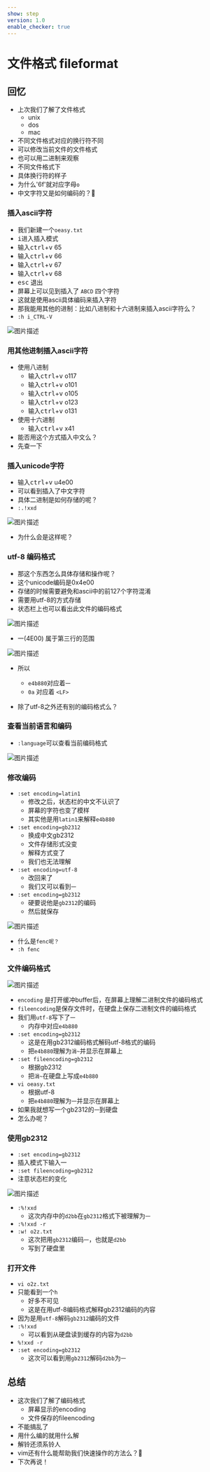 ```yaml
---
show: step
version: 1.0
enable_checker: true
---
```


# 文件格式 fileformat

## 回忆

- 上次我们了解了文件格式
	- unix
	- dos
	- mac
- 不同文件格式对应的换行符不同
- 可以修改当前文件的文件格式
- 也可以用二进制来观察
- 不同文件格式下
- 具体换行符的样子
- 为什么'6f'就对应字母`o`
- 中文字符又是如何编码的？🤔

### 插入ascii字符

- 我们新建一个`oeasy.txt`
- <kbd>i</kbd>进入插入模式
- 输入<kbd>ctrl</kbd>+<kbd>v</kbd> 65
- 输入<kbd>ctrl</kbd>+<kbd>v</kbd> 66
- 输入<kbd>ctrl</kbd>+<kbd>v</kbd> 67
- 输入<kbd>ctrl</kbd>+<kbd>v</kbd> 68
- <kbd>esc</kbd> 退出
- 屏幕上可以见到插入了 `ABCD` 四个字符
- 这就是使用ascii具体编码来插入字符
- 那我能用其他的进制：比如八进制和十六进制来插入ascii字符么？
- `:h i_CTRL-V`


![图片描述](https://doc.shiyanlou.com/courses/uid1190679-20210731-1627693873823)


### 用其他进制插入ascii字符

- 使用八进制
	- 输入<kbd>ctrl</kbd>+<kbd>v</kbd> o117 
	- 输入<kbd>ctrl</kbd>+<kbd>v</kbd> o101
	- 输入<kbd>ctrl</kbd>+<kbd>v</kbd> o105
	- 输入<kbd>ctrl</kbd>+<kbd>v</kbd> o123
	- 输入<kbd>ctrl</kbd>+<kbd>v</kbd> o131
- 使用十六进制
	- 输入<kbd>ctrl</kbd>+<kbd>v</kbd> x41
- 能否用这个方式插入中文么？
- 先查一下

### 插入unicode字符

- 输入<kbd>ctrl</kbd>+<kbd>v</kbd> u4e00
- 可以看到插入了中文字符
- 具体二进制是如何存储的呢？
- `:.!xxd`

![图片描述](https://doc.shiyanlou.com/courses/uid1190679-20210731-1627694993749)

- 为什么会是这样呢？

### utf-8 编码格式
- 那这个东西怎么具体存储和操作呢？
- 这个unicode编码是0x4e00
- 存储的时候需要避免和ascii中的前127个字符混淆
- 需要用utf-8的方式存储
- 状态栏上也可以看出此文件的编码格式

![图片描述](https://doc.shiyanlou.com/courses/uid1190679-20210228-1614485114416)

- 一(4E00) 属于第三行的范围

![图片描述](https://doc.shiyanlou.com/courses/uid1190679-20210403-1617424477908)

- 所以
	- `e4b880`对应着`一`
	- `0a` 对应着 `<LF>`

- 除了utf-8之外还有别的编码格式么？

### 查看当前语言和编码

- `:language`可以查看当前编码格式

![图片描述](https://doc.shiyanlou.com/courses/uid1190679-20210731-1627695548480)

### 修改编码
- `:set encoding=latin1`
	- 修改之后，状态栏的中文不认识了
	- 屏幕的字符也变了模样
	- 其实他是用`latin1`来解释`e4b880`
- `:set encoding=gb2312`
	- 换成中文gb2312
	- 文件存储形式没变
	- 解释方式变了
	- 我们也无法理解
- `:set encoding=utf-8`
	- 改回来了
	- 我们又可以看到`一`
- `:set encoding=gb2312`
	- 硬要说他是`gb2312`的编码
	- 然后就保存

![图片描述](https://doc.shiyanlou.com/courses/uid1190679-20210731-1627697681250)

- 什么是`fenc呢？`
- `:h fenc`

### 文件编码格式
![图片描述](https://doc.shiyanlou.com/courses/uid1190679-20210731-1627697869181)

- `encoding` 是打开缓冲buffer后，在屏幕上理解二进制文件的编码格式
- `fileencoding`是保存文件时，在硬盘上保存二进制文件的编码格式
- 我们用`utf-8`写下了`一`
	- 内存中对应`e4b880`
- `:set encoding=gb2312` 
	- 这是在用gb2312编码格式解码utf-8格式的编码
	- 把`e4b880`理解为`涓~`并显示在屏幕上
- `:set fileencoding=gb2312` 
	- 根据gb2312
	- 把`涓~`在硬盘上写成`e4b880`
-  `vi oeasy.txt`
	- 根据utf-8  
	- 把`e4b880`理解为`一`并显示在屏幕上
- 如果我就想写一个gb2312的`一`到硬盘
- 怎么办呢？

### 使用gb2312
- `:set encoding=gb2312`
- 插入模式下输入一
- `:set fileencoding=gb2312` 
- 注意状态栏的变化

![图片描述](https://doc.shiyanlou.com/courses/uid1190679-20210731-1627698696768)

- `:%!xxd`
	- 这次内存中的`d2bb`在`gb2312`格式下被理解为`一`
- `:%!xxd -r`
- `:w! o2z.txt`
	- 这次把用`gb2312`编码`一`，也就是`d2bb`
	- 写到了硬盘里

### 打开文件
- `vi o2z.txt`
- 只能看到一个`h`
	- 好多不可见
	- 这是在用utf-8编码格式解释gb2312编码的内容
- 因为是用`utf-8`解码`gb2312`编码的文件
- `:%!xxd `
	-  可以看到从硬盘读到缓存的内容为`d2bb`
-  `%!xxd -r`
-  `:set encoding=gb2312`
	- 这次可以看到用`gb2312`解码`d2bb`为`一` 

## 总结

- 这次我们了解了编码格式
	- 屏幕显示的encoding
	- 文件保存的fileencoding
- 不能搞乱了
- 用什么编的就用什么解
- 解铃还须系铃人
- vim还有什么能帮助我们快速操作的方法么？🤔
- 下次再说！





